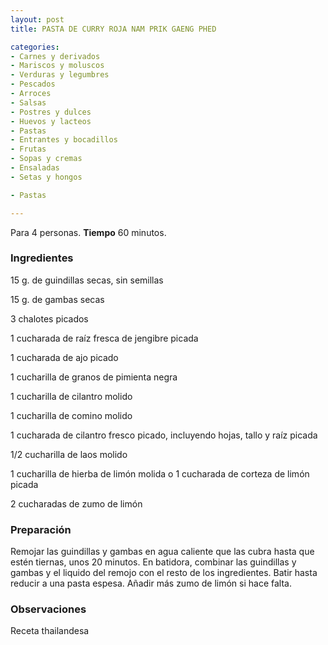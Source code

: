 ```yaml
---
layout: post
title: PASTA DE CURRY ROJA NAM PRIK GAENG PHED

categories:
- Carnes y derivados
- Mariscos y moluscos
- Verduras y legumbres
- Pescados
- Arroces
- Salsas
- Postres y dulces
- Huevos y lacteos
- Pastas
- Entrantes y bocadillos
- Frutas
- Sopas y cremas
- Ensaladas
- Setas y hongos

- Pastas

---
```

Para 4 personas.
<b>Tiempo</b> 60 minutos.

<h3>Ingredientes</h3>

15 g. de guindillas secas, sin semillas

15 g. de gambas secas

3 chalotes picados

1 cucharada de raíz fresca de jengibre picada

1 cucharada de ajo picado

1 cucharilla de granos de pimienta negra

1 cucharilla de cilantro molido

1 cucharilla de comino molido

1 cucharada de cilantro fresco picado, incluyendo hojas, tallo y raíz picada

1/2 cucharilla de laos molido

1 cucharilla de hierba de limón molida o 1 cucharada de corteza de limón picada

2 cucharadas de zumo de limón

<h3>Preparación</h3>

Remojar las guindillas y gambas en agua caliente que las cubra hasta que estén tiernas, unos 20 minutos. En batidora, combinar las guindillas y gambas y el liquido del remojo con el resto de los ingredientes. Batir hasta reducir a una pasta espesa. Añadir más zumo de limón si hace falta.

<h3>Observaciones</h3>

Receta thailandesa

